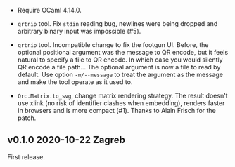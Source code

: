 
- Require OCaml 4.14.0.

- `qrtrip` tool. Fix `stdin` reading bug, newlines were being dropped
  and arbitrary binary input was impossible (#5).

- `qrtrip` tool. Incompatible change to fix the footgun UI. Before,
  the optional positional argument was the message to QR encode, but
  it feels natural to specify a file to QR encode. In which case you
  would silently QR encode a file path… The optional argument is now a
  file to read by default. Use option `-m/--message` to treat the
  argument as the message and make the tool operate as it used to.
    
- `Qrc.Matrix.to_svg`, change matrix rendering strategy. The result doesn't
  use xlink (no risk of identifier clashes when embedding), renders faster in
  browsers and is more compact (#1). Thanks to Alain Frisch for the patch.

v0.1.0 2020-10-22 Zagreb
------------------------

First release.
